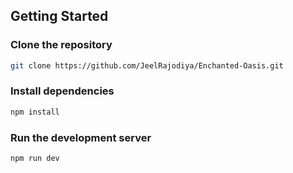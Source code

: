 ## Getting Started

### Clone the repository

```bash
git clone https://github.com/JeelRajodiya/Enchanted-Oasis.git
```

### Install dependencies

```bash
npm install
```

### Run the development server

```bash
npm run dev
```
